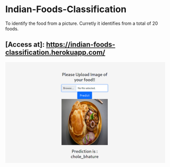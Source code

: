 # Indian-Foods-Classification
To identify the food from a picture.
Curretly it identifies from  a total of 20 foods.

## [Access at]: https://indian-foods-classification.herokuapp.com/

![DEMO](https://raw.githubusercontent.com/Anshal55/Indian-Foods-Classification/main/Images/foodprediction.png)
